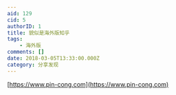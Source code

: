 ```yaml
---
aid: 129
cid: 5
authorID: 1
title: 貌似是海外版知乎
tags:
    - 海外版
comments: []
date: 2018-03-05T13:33:00.000Z
category: 分享发现
---
```


[https://www.pin-cong.com](https://www.pin-cong.com)
